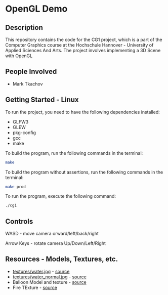 # OpenGL Demo

## Description
This repository contains the code for the CG1 project, which is a part of the Computer Graphics course at the Hochschule Hannover - University of Applied Sciences And Arts. The project involves implementing a 3D Scene with OpenGL

## People Involved
 - Mark Tkachov

## Getting Started - Linux
To run the project, you need to have the following dependencies installed:
 - GLFW3
 - GLEW
 - pkg-config
 - gcc
 - make

To build the program, run the following commands in the terminal:
``` bash
make
```

To build the program without assertions, run the following commands in the terminal:
``` bash
make prod
```
To run the program, execute the following command:
``` bash
./cg1
```

## Controls

WASD - move camera orward/left/back/right

Arrow Keys - rotate camera Up/Down/Left/Right


## Resources - Models, Textures, etc.
 - [textures/water.jpg](textures/water.jpg) - [source](https://www.cadhatch.com/seamless-water-textures?pgid=kw6kmy99-70c29c36-7aeb-4d44-a633-0e9e2879494e)
 - [textures/water_normal.jpg](textures/water_normal.jpg) - [source](https://www.cadhatch.com/seamless-water-textures?pgid=kw6kmy99-9d48d994-0199-4701-9c56-b0e34824973c)
 - Balloon Model and texture - [source](https://free3d.com/3d-model/hot-air-balloon-v1--156268.html)
 - Fire TExture - [source](https://minecraft.fandom.com/wiki/List_of_block_textures?file=Fire_0_%28texture%29_JE2_BE2.png)
